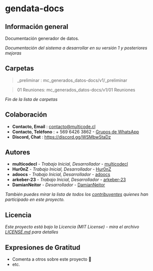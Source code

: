 # gendata-docs

## Información general

Documentación generador de datos.

_Documentación del sistema a desarrollar en su versión 1 y posteriores mejoras_

## Carpetas

> _preliminar : mc_generados_datos-docs/v1/_preliminar

> 01 Reuniones: mc_generados_datos-docs/v1/01 Reuniones

_Fin de la lista de carpetas_

## Colaboración
* **Contacto, Email** : contacto@multicode.cl
* **Contacto, Teléfono** : + 569 6426 3862 - [Grupos de WhatsApp](https://chat.whatsapp.com/EXveAd4eERKF1aY2zzUvLr)
* **Discord, Chat** : https://discord.gg/WSMbwStaDz

## Autores
* **multicodecl** - *Trabajo Inicial, Desarrollador* - [multicodecl](https://github.com/multicodecl)
* **Hur0nZ** - *Trabajo Inicial, Desarrollador* - [Hur0nZ](https://github.com/Hur0nZ)
* **adoocs** - *Trabajo Inicial, Desarrollador* - [adoocs](https://github.com/adoocs)
* **arkeber-23** - *Trabajo Inicial, Desarrollador* - [arkeber-23](https://github.com/arkeber-23)
* **DamianNeitor** - *Desarrollador* - [DamianNeitor](https://github.com/DamianNeitor)

_También puedes mirar la lista de todos los [contribuyentes](https://github.com/multicodecl/gendata/contributors) quíenes han participado en este proyecto._

## Licencia
_Este proyecto está bajo la Licencia (MIT License) - mira el archivo [LICENSE.md](LICENSE) para detalles_

## Expresiones de Gratitud
* Comenta a otros sobre este proyecto 📢
* etc.